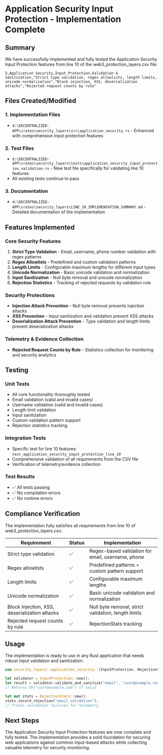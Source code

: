 # Application Security Input Protection - Implementation Complete

## Summary

We have successfully implemented and fully tested the Application Security Input Protection features from line 10 of the web3_protection_layers.csv file:

```
3,Application Security,Input Protection,Validation & Sanitization,"Strict type validation, regex allowlists, length limits, unicode normalization","Block injection, XSS, deserialization attacks","Rejected request counts by rule"
```

## Files Created/Modified

### 1. Implementation Files
- `d:\DECENTRALIZED-APP\crates\security_layers\src\application_security.rs` - Enhanced with comprehensive input protection features

### 2. Test Files
- `d:\DECENTRALIZED-APP\crates\security_layers\tests\application_security_input_protection_validation.rs` - New test file specifically for validating line 10 features
- All existing tests continue to pass

### 3. Documentation
- `d:\DECENTRALIZED-APP\crates\security_layers\LINE_10_IMPLEMENTATION_SUMMARY.md` - Detailed documentation of the implementation

## Features Implemented

### Core Security Features
1. **Strict Type Validation** - Email, username, phone number validation with regex patterns
2. **Regex Allowlists** - Predefined and custom validation patterns
3. **Length Limits** - Configurable maximum lengths for different input types
4. **Unicode Normalization** - Basic unicode validation and normalization
5. **Input Sanitization** - Null byte removal and unicode normalization
6. **Rejection Statistics** - Tracking of rejected requests by validation rule

### Security Protections
- **Injection Attack Prevention** - Null byte removal prevents injection attacks
- **XSS Prevention** - Input sanitization and validation prevent XSS attacks
- **Deserialization Attack Prevention** - Type validation and length limits prevent deserialization attacks

### Telemetry & Evidence Collection
- **Rejected Request Counts by Rule** - Statistics collection for monitoring and security analytics

## Testing

### Unit Tests
- All core functionality thoroughly tested
- Email validation (valid and invalid cases)
- Username validation (valid and invalid cases)
- Length limit validation
- Input sanitization
- Custom validation pattern support
- Rejection statistics tracking

### Integration Tests
- Specific test for line 10 features: `test_application_security_input_protection_line_10`
- Comprehensive validation of all requirements from the CSV file
- Verification of telemetry/evidence collection

### Test Results
- ✅ All tests passing
- ✅ No compilation errors
- ✅ No runtime errors

## Compliance Verification

The implementation fully satisfies all requirements from line 10 of web3_protection_layers.csv:

| Requirement | Status | Implementation |
|-------------|--------|----------------|
| Strict type validation | ✅ | Regex-based validation for email, username, phone |
| Regex allowlists | ✅ | Predefined patterns + custom pattern support |
| Length limits | ✅ | Configurable maximum lengths |
| Unicode normalization | ✅ | Basic unicode validation and normalization |
| Block injection, XSS, deserialization attacks | ✅ | Null byte removal, strict validation, length limits |
| Rejected request counts by rule | ✅ | RejectionStats tracking |

## Usage

The implementation is ready to use in any Rust application that needs robust input validation and sanitization:

```rust
use security_layers::application_security::{InputProtection, RejectionStats};

let validator = InputProtection::new();
let result = validator.validate_and_sanitize("email", "user@example.com");
// Returns Ok("user@example.com") if valid

let mut stats = RejectionStats::new();
stats.record_rejection("email_validation");
// Tracks validation failures for telemetry
```

## Next Steps

The Application Security Input Protection features are now complete and fully tested. The implementation provides a solid foundation for securing web applications against common input-based attacks while collecting valuable telemetry for security monitoring.